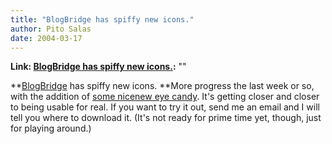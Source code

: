 ```yaml
---
title: "BlogBridge has spiffy new icons."
author: Pito Salas
date: 2004-03-17
---
```


**Link: [BlogBridge has spiffy new icons.](None):** ""

**[BlogBridge](<http://www.blogbridge.com>) has spiffy new icons. **More
progress the last week or so, with the addition of [some nicenew eye
candy](<http://www.blogbridge.com/images/blogbridge.jpg>). It's getting closer
and closer to being usable for real. If you want to try it out, send me an
email and I will tell you where to download it. (It's not ready for prime time
yet, though, just for playing around.)


